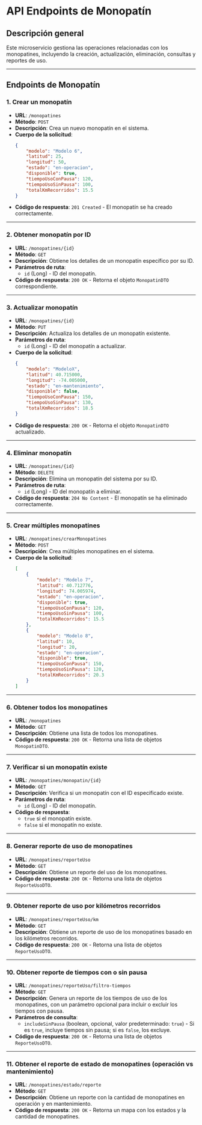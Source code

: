 # API Endpoints de Monopatín

## Descripción general
Este microservicio gestiona las operaciones relacionadas con los monopatines, incluyendo la creación, actualización, eliminación, consultas y reportes de uso.

---

## Endpoints de Monopatín

### 1. Crear un monopatín
- **URL**: `/monopatines`
- **Método**: `POST`
- **Descripción**: Crea un nuevo monopatín en el sistema.
- **Cuerpo de la solicitud**:
    ```json
    {
        "modelo": "Modelo 6",
        "latitud": 25,
        "longitud": 50,
        "estado": "en-operacion",
        "disponible": true,
        "tiempoUsoConPausa": 120,
        "tiempoUsoSinPausa": 100,
        "totalKmRecorridos": 15.5
    }
    ```
- **Código de respuesta**: `201 Created` - El monopatín se ha creado correctamente.

---

### 2. Obtener monopatín por ID
- **URL**: `/monopatines/{id}`
- **Método**: `GET`
- **Descripción**: Obtiene los detalles de un monopatín específico por su ID.
- **Parámetros de ruta**:
    - `id` (Long) - ID del monopatín.
- **Código de respuesta**: `200 OK` - Retorna el objeto `MonopatinDTO` correspondiente.

---

### 3. Actualizar monopatín
- **URL**: `/monopatines/{id}`
- **Método**: `PUT`
- **Descripción**: Actualiza los detalles de un monopatín existente.
- **Parámetros de ruta**:
    - `id` (Long) - ID del monopatín a actualizar.
- **Cuerpo de la solicitud**:
    ```json
    {
        "modelo": "ModeloX",
        "latitud": 40.715000,
        "longitud": -74.005000,
        "estado": "en-mantenimiento",
        "disponible": false,
        "tiempoUsoConPausa": 150,
        "tiempoUsoSinPausa": 130,
        "totalKmRecorridos": 18.5
    }
    ```
- **Código de respuesta**: `200 OK` - Retorna el objeto `MonopatinDTO` actualizado.

---

### 4. Eliminar monopatín
- **URL**: `/monopatines/{id}`
- **Método**: `DELETE`
- **Descripción**: Elimina un monopatín del sistema por su ID.
- **Parámetros de ruta**:
    - `id` (Long) - ID del monopatín a eliminar.
- **Código de respuesta**: `204 No Content` - El monopatín se ha eliminado correctamente.

---

### 5. Crear múltiples monopatines
- **URL**: `/monopatines/crearMonopatines`
- **Método**: `POST`
- **Descripción**: Crea múltiples monopatines en el sistema.
- **Cuerpo de la solicitud**:
    ```json
    [
        {
            "modelo": "Modelo 7",
            "latitud": 40.712776,
            "longitud": 74.005974,
            "estado": "en-operacion",
            "disponible": true,
            "tiempoUsoConPausa": 120,
            "tiempoUsoSinPausa": 100,
            "totalKmRecorridos": 15.5
        },
        {
            "modelo": "Modelo 8",
            "latitud": 10,
            "longitud": 20,
            "estado": "en-operacion",
            "disponible": true,
            "tiempoUsoConPausa": 150,
            "tiempoUsoSinPausa": 120,
            "totalKmRecorridos": 20.3
        }
    ]
 
---

### 6. Obtener todos los monopatines
- **URL**: `/monopatines`
- **Método**: `GET`
- **Descripción**: Obtiene una lista de todos los monopatines.
- **Código de respuesta**: `200 OK` - Retorna una lista de objetos `MonopatinDTO`.

---

### 7. Verificar si un monopatín existe
- **URL**: `/monopatines/monopatin/{id}`
- **Método**: `GET`
- **Descripción**: Verifica si un monopatín con el ID especificado existe.
- **Parámetros de ruta**:
    - `id` (Long) - ID del monopatín.
- **Código de respuesta**:
    - `true` si el monopatín existe.
    - `false` si el monopatín no existe.

---

### 8. Generar reporte de uso de monopatines
- **URL**: `/monopatines/reporteUso`
- **Método**: `GET`
- **Descripción**: Obtiene un reporte del uso de los monopatines.
- **Código de respuesta**: `200 OK` - Retorna una lista de objetos `ReporteUsoDTO`.

---

### 9. Obtener reporte de uso por kilómetros recorridos
- **URL**: `/monopatines/reporteUso/km`
- **Método**: `GET`
- **Descripción**: Obtiene un reporte de uso de los monopatines basado en los kilómetros recorridos.
- **Código de respuesta**: `200 OK` - Retorna una lista de objetos `ReporteUsoDTO`.

---

### 10. Obtener reporte de tiempos con o sin pausa
- **URL**: `/monopatines/reporteUso/filtro-tiempos`
- **Método**: `GET`
- **Descripción**: Genera un reporte de los tiempos de uso de los monopatines, con un parámetro opcional para incluir o excluir los tiempos con pausa.
- **Parámetros de consulta**:
    - `includeSinPausa` (boolean, opcional, valor predeterminado: `true`) - Si es `true`, incluye tiempos sin pausa; si es `false`, los excluye.
- **Código de respuesta**: `200 OK` - Retorna una lista de objetos `ReporteUsoDTO`.

---

### 11. Obtener el reporte de estado de monopatines (operación vs mantenimiento)
- **URL**: `/monopatines/estado/reporte`
- **Método**: `GET`
- **Descripción**: Obtiene un reporte con la cantidad de monopatines en operación y en mantenimiento.
- **Código de respuesta**: `200 OK` - Retorna un mapa con los estados y la cantidad de monopatines.

